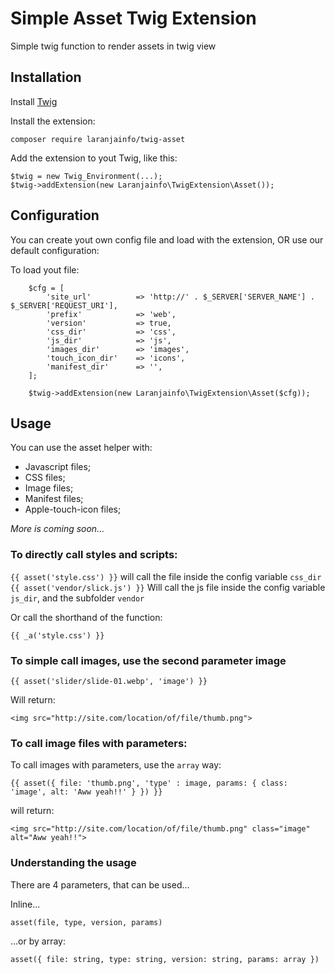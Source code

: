 # Simple Asset Twig Extension

Simple twig function to render assets in twig view

## Installation

Install [Twig][1]

Install the extension:

```composer require laranjainfo/twig-asset```

Add the extension to yout Twig, like this:

```
$twig = new Twig_Environment(...);
$twig->addExtension(new Laranjainfo\TwigExtension\Asset());
```

## Configuration

You can create yout own config file and load with the extension, OR use our default configuration:

To load yout file:

```
	$cfg = [
		'site_url'			=> 'http://' . $_SERVER['SERVER_NAME'] . $_SERVER['REQUEST_URI'],
		'prefix'			=> 'web',
		'version'			=> true,
		'css_dir'			=> 'css',
		'js_dir'			=> 'js',
		'images_dir'		=> 'images',
		'touch_icon_dir'	=> 'icons',
		'manifest_dir'		=> '',
	];

	$twig->addExtension(new Laranjainfo\TwigExtension\Asset($cfg));
```

## Usage

You can use the asset helper with:

- Javascript files;
- CSS files;
- Image files;
- Manifest files;
- Apple-touch-icon files;

_More is coming soon..._

### To directly call styles and scripts:

```{{ asset('style.css') }}``` will call the file inside the config variable ```css_dir```
```{{ asset('vendor/slick.js') }}``` Will call the js file inside the config variable ```js_dir```, and the subfolder ```vendor```

Or call the shorthand of the function:

```{{ _a('style.css') }}```

### To simple call images, use the second parameter __image__

```{{ asset('slider/slide-01.webp', 'image') }}```

Will return:

```<img src="http://site.com/location/of/file/thumb.png">```

### To call image files with parameters:

To call images with parameters, use the ```array``` way:

```{{ asset({ file: 'thumb.png', 'type' : image, params: { class: 'image', alt: 'Aww yeah!!' } }) }}```

will return:

```<img src="http://site.com/location/of/file/thumb.png" class="image" alt="Aww yeah!!">```

### Understanding the usage

There are 4 parameters, that can be used...

Inline...

```asset(file, type, version, params)```

...or by array:

```asset({ file: string, type: string, version: string, params: array })```

[1]: https://github.com/twigphp/Twig
[2]: https://github.com/twigphp/Twig-extensions